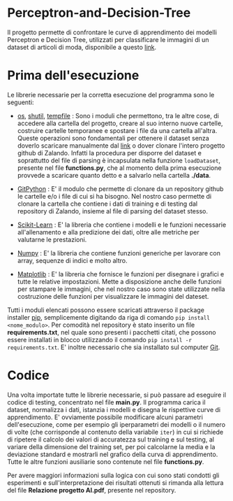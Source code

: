 # Perceptron-and-Decision-Tree

Il progetto permette di confrontare le curve di apprendimento dei modelli Perceptron e Decision Tree, utilizzati per classificare le immagini di un dataset di articoli di moda, disponibile a questo [link](https://github.com/zalandoresearch/fashion-mnist). 

# Prima dell'esecuzione 

Le librerie necessarie per la corretta esecuzione del programma sono le seguenti: 

- [os](https://docs.python.org/3.7/library/os.html), [shutil](https://docs.python.org/3.7/library/shutil.html), [tempfile](https://docs.python.org/3.7/library/tempfile.html) : Sono i moduli che permettono, tra le altre cose, di accedere alla cartella del progetto, creare al suo interno nuove cartelle, costruire cartelle temporanee e spostare i file da una cartella all'altra. Queste operazioni sono fondamentali per ottenere il dataset senza doverlo scaricare manualmente dal [link](https://github.com/zalandoresearch/fashion-mnist) o dover clonare l'intero progetto github di Zalando. Infatti la procedura per disporre del dataset e soprattutto del file di parsing è incapsulata nella funzione ``loadDataset``, presente nel file **functions.py**, che al momento della prima esecuzione provvede a scaricare quanto detto e a salvarlo nella cartella **./data**. 

- [GitPython](https://gitpython.readthedocs.io/en/stable/) : E' il modulo che permette di clonare da un repository  github le cartelle e/o i file di cui si ha bisogno. Nel nostro caso permette di clonare la cartella che contiene i dati di training e di testing dal repository di Zalando, insieme al file di parsing del dataset stesso. 

- [Scikit-Learn](https://scikit-learn.org/stable/) : E' la libreria che contiene i modelli e le funzioni necessarie all'allenamento e alla predizione dei dati, oltre alle metriche per valutarne le prestazioni. 

- [Numpy](https://numpy.org/) : E' la libreria che contiene funzioni generiche per lavorare con array, sequenze di indici e molto altro.

- [Matplotlib](https://matplotlib.org/) : E' la libreria che fornisce le funzioni per disegnare i grafici e tutte le relative impostazioni. Mette a disposizione anche delle funzioni per stampare le immagini, che nel nostro caso sono state utilizzate nella costruzione delle funzioni per visualizzare le immagini del dateset. 

Tutti i moduli elencati possono essere scaricati attraverso il package installer [pip](https://pip.pypa.io/en/stable/), semplicemente digitando da riga di comando ``pip install <nome_modulo>``. Per comodità nel repository è stato inserito un file **requirements.txt**, nel quale sono presenti i pacchetti citati, che possono essere installati in blocco utilizzando il comando ``pip install -r requirements.txt``. 
E' inoltre necessario che sia installato sul computer [Git](https://git-scm.com/).

# Codice 

Una volta importate tutte le librerie necessarie, si può passare ad eseguire il codice di testing, concentrato nel file **main.py**. Il programma carica il dataset, normalizza i dati, istanzia i modelli e disegna le rispettive curve di apprendimento. E' ovviamente possibile modificare alcuni parametri dell'esecuzione, come per esempio gli iperparametri dei modelli o il numero di volte (che corrisponde al contenuto della variabile ``iter``) in cui si richiede di ripetere il calcolo dei valori di accuratezza sul training e sul testing, al variare della dimensione del training set, per poi calcolarne la media e la deviazione standard e mostrarli nel grafico della curva di apprendimento. Tutte le altre funzioni ausiliarie sono contenute nel file **functions.py**. 

Per avere maggiori informazioni sulla logica con cui sono stati condotti gli esperimenti e sull'interpretazione dei risultati ottenuti si rimanda alla lettura del file **Relazione progetto AI.pdf**, presente nel repository. 
